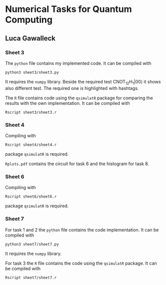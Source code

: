 # Numerical Tasks for Quantum Computing 
## Luca Gawalleck

### Sheet 3
The `python` file contains my implemented code. It can be compiled with

```python3 sheet3/sheet3.py```

It requires the `numpy` library. Beside the required test $\mathrm{CNOT}_{12}\mathrm{H}_1|00\rangle$ 
it shows also different test. The required one is highlighted with hashtags.

The `R` file contains code using the `qsimulatR` package for comparing the results 
with the own implementation. It can be compiled with

```Rscript sheet3/sheet3.r```


### Sheet 4
Compiling with

```Rscript sheet4/sheet4.r```

package `qsimulatR` is required.

```Rplots.pdf``` contains the circuit for task 6 and the histogram for task 8.


### Sheet 6
Compiling with

```Rscript sheet6/sheet6.r```

package `qsimulatR` is required.


### Sheet 7
For task 1 and 2 the `python` file contains the code implementation. It can be compiled with

```python3 sheet7/sheet7.py```

It requires the `numpy` library.

For task 3 the `R` file contains the code using the `qsimulatR` package. It can be compiled with

```Rscript sheet7/sheet7.r```



